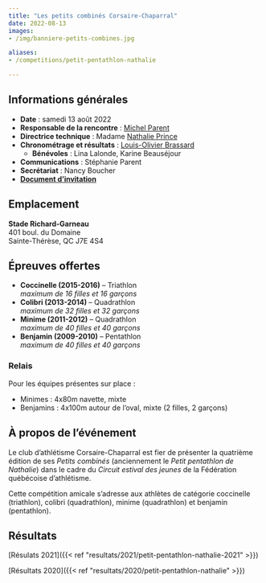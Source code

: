 ```yaml
---
title: "Les petits combinés Corsaire-Chaparral"
date: 2022-08-13
images: 
- /img/banniere-petits-combines.jpg

aliases:
- /competitions/petit-pentathlon-nathalie

---
```


## Informations générales

- **Date** : samedi 13 août 2022
- **Responsable de la rencontre** : [Michel Parent](mailto:michelparent2404@gmail.com)
- **Directrice technique** : Madame [Nathalie Prince](mailto:nathalie.prince1@videotron.ca)
- **Chronométrage et résultats** : [Louis-Olivier Brassard](mailto:louis@corsaire-chaparral.org)
  - **Bénévoles** : Lina Lalonde, Karine Beauséjour
- **Communications** : Stéphanie Parent
- **Secrétariat** : Nancy Boucher
- [**Document d’invitation**](https://assets.corsaire-chaparral.org/competitions/2022/document-technique-petits-combines-2022.pdf)
<!-- - [**Horaire final**](https://fichiers.corsaire-chaparral.org/s/FDGsAkqENooEj2q) -->
<!-- - [**Liste des performances**](https://fichiers.corsaire-chaparral.org/s/aY3eeMnA2J3LZws) -->
<!-- - [**Résultats en temps réel**](https://avs-sport.com/comp_main.php?comp=) -->

## Emplacement

**Stade Richard-Garneau**  
401 boul. du Domaine  
Sainte-Thérèse, QC J7E 4S4


## Épreuves offertes

- **Coccinelle (2015-2016)** – Triathlon  
  _maximum de 16 filles et 16 garçons_
- **Colibri (2013-2014)** – Quadrathlon  
  _maximum de 32 filles et 32 garçons_
- **Minime (2011-2012)** – Quadrathlon  
  _maximum de 40 filles et 40 garçons_
- **Benjamin (2009-2010)** – Pentathlon  
  _maximum de 40 filles et 40 garçons_

### Relais

Pour les équipes présentes sur place :

- Minimes : 4x80m navette, mixte
- Benjamins : 4x100m autour de l’oval, mixte (2 filles, 2 garçons)

<!--

## Inscription

Inscription sur le site [AVS-Sport](https://avs-sport.com/main.php) jusqu’au **11 août 2022 à 23h59**.
Aucune inscription après cette date.

Aucune inscription sur place.

-->

## À propos de l’événement

Le club d’athlétisme Corsaire-Chaparral est fier de présenter la quatrième édition de ses _Petits combinés_ (anciennement le _Petit pentathlon de Nathalie_) dans le cadre du _Circuit estival des jeunes_ de la Fédération québécoise d’athlétisme.

Cette compétition amicale s’adresse aux athlètes de catégorie coccinelle (triathlon), colibri (quadrathlon), minime (quadrathlon) et benjamin (pentathlon).

## Résultats

[Résulats 2021]({{< ref "resultats/2021/petit-pentathlon-nathalie-2021" >}})

[Résultats 2020]({{< ref "resultats/2020/petit-pentathlon-nathalie" >}})
